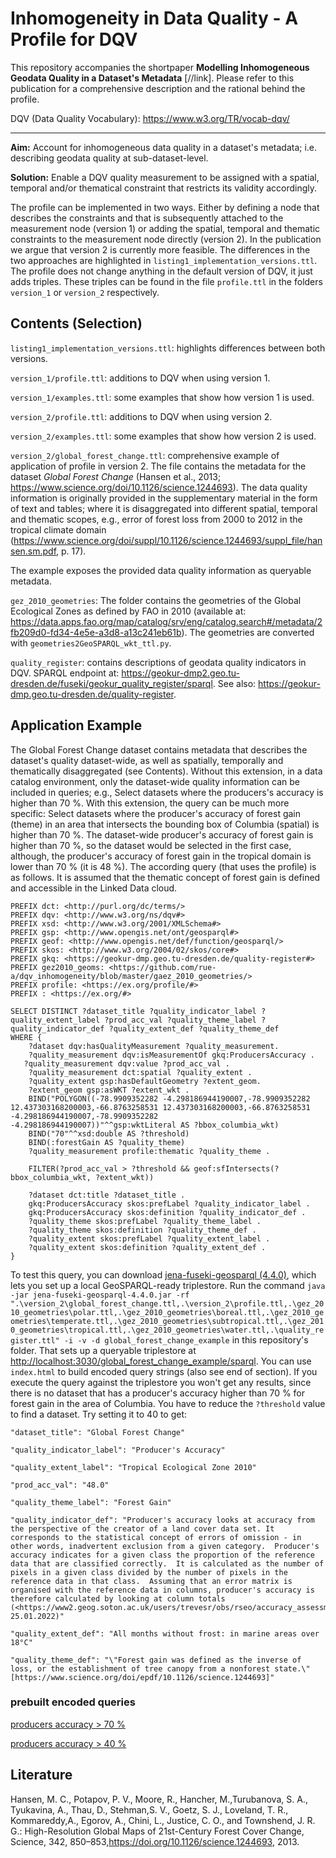 # Inhomogeneity in Data Quality - A Profile for DQV

This repository accompanies the shortpaper __Modelling Inhomogeneous Geodata Quality in a Dataset's Metadata__ [//link]. Please refer to this publication for a comprehensive description and the rational behind the profile.

DQV (Data Quality Vocabulary): <https://www.w3.org/TR/vocab-dqv/>

---

__Aim:__ Account for inhomogeneous data quality in a dataset's metadata; i.e. describing geodata quality at sub-dataset-level.

__Solution:__ Enable a DQV quality measurement to be assigned with a spatial, temporal and/or thematical constraint that restricts its validity accordingly.

The profile can be implemented in two ways. Either by defining a node that describes the constraints and that is subsequently attached to the measurement node (version 1) or adding the spatial, temporal and thematic constraints to the measurement node directly (version 2). In the publication we argue that version 2 is currently more feasible. The differences in the two approaches are highlighted in `listing1_implementation_versions.ttl`. The profile does not change anything in the default version of DQV, it just adds triples. These triples can be found in the file `profile.ttl` in the folders `version_1` or `version_2` respectively.

## Contents (Selection)

`listing1_implementation_versions.ttl`: highlights differences between both versions.

`version_1/profile.ttl`: additions to DQV when using version 1.

`version_1/examples.ttl`: some examples that show how version 1 is used.

`version_2/profile.ttl`: additions to DQV when using version 2.

`version_2/examples.ttl`: some examples that show how version 2 is used.

`version_2/global_forest_change.ttl`: comprehensive example of application of profile in version 2. The file contains the metadata for the dataset _Global Forest Change_ (Hansen et al., 2013; <https://www.science.org/doi/10.1126/science.1244693>). The data quality information is originally provided in the supplementary material in the form of text and tables; where it is disaggregated into different spatial, temporal and thematic scopes, e.g., error of forest loss from 2000 to 2012 in the tropical climate domain (<https://www.science.org/doi/suppl/10.1126/science.1244693/suppl_file/hansen.sm.pdf>, p. 17).

The example exposes the provided data quality information as queryable metadata.

`gez_2010_geometries`: The folder contains the geometries of the Global Ecological Zones as defined by FAO in 2010 (available at: <https://data.apps.fao.org/map/catalog/srv/eng/catalog.search#/metadata/2fb209d0-fd34-4e5e-a3d8-a13c241eb61b>). The geometries are converted with `geometries2GeoSPARQL_wkt_ttl.py`.

`quality_register`: contains descriptions of geodata quality indicators in DQV. SPARQL endpoint at: <https://geokur-dmp2.geo.tu-dresden.de/fuseki/geokur_quality_register/sparql>. See also: <https://geokur-dmp.geo.tu-dresden.de/quality-register>.

## Application Example

The Global Forest Change dataset contains metadata that describes the dataset's quality dataset-wide, as well as spatially, temporally and thematically disaggregated (see Contents). Without this extension, in a data catalog environment, only the dataset-wide quality information can be included in queries; e.g., Select datasets where the producers's accuracy is higher than 70 %. With this extension, the query can be much more specific: Select datasets where the producer's accuracy of forest gain (theme) in an area that intersects the bounding box of Columbia (spatial) is higher than 70 %. The dataset-wide producer's accuracy of forest gain is higher than 70 %, so the dataset would be selected in the first case, although, the producer's accuracy of forest gain in the tropical domain is lower than 70 % (it is 48 %). The according query (that uses the profile) is as follows. It is assumed that the thematic concept of forest gain is defined and accessible in the Linked Data cloud.

```SPARQL
PREFIX dct: <http://purl.org/dc/terms/>
PREFIX dqv: <http://www.w3.org/ns/dqv#>
PREFIX xsd: <http://www.w3.org/2001/XMLSchema#> 
PREFIX gsp: <http://www.opengis.net/ont/geosparql#>
PREFIX geof: <http://www.opengis.net/def/function/geosparql/>
PREFIX skos: <http://www.w3.org/2004/02/skos/core#> 
PREFIX gkq: <https://geokur-dmp.geo.tu-dresden.de/quality-register#>
PREFIX gez2010_geoms: <https://github.com/rue-a/dqv_inhomogeneity/blob/master/gaez_2010_geometries/>
PREFIX profile: <https://ex.org/profile/#> 
PREFIX : <https://ex.org/#>

SELECT DISTINCT ?dataset_title ?quality_indicator_label ?quality_extent_label ?prod_acc_val ?quality_theme_label ?quality_indicator_def ?quality_extent_def ?quality_theme_def
WHERE {
    ?dataset dqv:hasQualityMeasurement ?quality_measurement.
    ?quality_measurement dqv:isMeasurementOf gkq:ProducersAccuracy .
   ?quality_measurement dqv:value ?prod_acc_val .
    ?quality_measurement dct:spatial ?quality_extent .
    ?quality_extent gsp:hasDefaultGeometry ?extent_geom.
    ?extent_geom gsp:asWKT ?extent_wkt .
    BIND("POLYGON((-78.9909352282 -4.298186944190007,-78.9909352282 12.437303168200003,-66.8763258531 12.437303168200003,-66.8763258531 -4.298186944190007,-78.9909352282 -4.298186944190007))"^^gsp:wktLiteral AS ?bbox_columbia_wkt)
    BIND("70"^^xsd:double AS ?threshold)
    BIND(:forestGain AS ?quality_theme)
    ?quality_measurement profile:thematic ?quality_theme .
    
    FILTER(?prod_acc_val > ?threshold && geof:sfIntersects(?bbox_columbia_wkt, ?extent_wkt))
    
    ?dataset dct:title ?dataset_title . 
    gkq:ProducersAccuracy skos:prefLabel ?quality_indicator_label .
    gkq:ProducersAccuracy skos:definition ?quality_indicator_def .    
    ?quality_theme skos:prefLabel ?quality_theme_label .
    ?quality_theme skos:definition ?quality_theme_def .
    ?quality_extent skos:prefLabel ?quality_extent_label .
    ?quality_extent skos:definition ?quality_extent_def .
}
```

To test this query, you can download [jena-fuseki-geosparql (4.4.0)](https://repo1.maven.org/maven2/org/apache/jena/jena-fuseki-geosparql/4.4.0/jena-fuseki-geosparql-4.4.0.jar), which lets you set up a local GeoSPARQL-ready triplestore. Run the command `java -jar jena-fuseki-geosparql-4.4.0.jar -rf ".\version_2\global_forest_change.ttl,.\version_2\profile.ttl,.\gez_2010_geometries\polar.ttl,.\gez_2010_geometries\boreal.ttl,.\gez_2010_geometries\temperate.ttl,.\gez_2010_geometries\subtropical.ttl,.\gez_2010_geometries\tropical.ttl,.\gez_2010_geometries\water.ttl,.\quality_register.ttl" -i -v -d global_forest_change_example` in this repository's folder. That sets up a queryable triplestore at <http://localhost:3030/global_forest_change_example/sparql>. You can use `index.html` to build encoded query strings (also see end of section).
If you execute the query against the triplestore you won't get any results, since there is no dataset that has a producer's accuracy higher than 70 % for forest gain in the area of Columbia. You have to reduce the `?threshold` value to find a dataset. Try setting it to 40 to get:

    "dataset_title": "Global Forest Change"

    "quality_indicator_label": "Producer's Accuracy"

    "quality_extent_label": "Tropical Ecological Zone 2010"

    "prod_acc_val": "48.0"

    "quality_theme_label": "Forest Gain"

    "quality_indicator_def": "Producer's accuracy looks at accuracy from the perspective of the creator of a land cover data set. It corresponds to the statistical concept of errors of omission - in other words, inadvertent exclusion from a given category.  Producer's accuracy indicates for a given class the proportion of the reference data that are classified correctly.  It is calculated as the number of pixels in a given class divided by the number of pixels in the reference data in that class.  Assuming that an error matrix is organised with the reference data in columns, producer's accuracy is therefore calculated by looking at column totals (<https://www2.geog.soton.ac.uk/users/trevesr/obs/rseo/accuracy_assessment__error_matrices.html>; 25.01.2022)"

    "quality_extent_def": "All months without frost: in marine areas over 18°C"

    "quality_theme_def": "\"Forest gain was defined as the inverse of loss, or the establishment of tree canopy from a nonforest state.\" [https://www.science.org/doi/epdf/10.1126/science.1244693]"

### prebuilt encoded queries

[producers accuracy > 70 %](http://localhost:3030/global_forest_change_example/sparql?query=%20%20%20%20%20%20PREFIX%20dct%3A%20%3Chttp%3A%2F%2Fpurl.org%2Fdc%2Fterms%2F%3E%0A%20%20%20%20%20%20PREFIX%20dqv%3A%20%3Chttp%3A%2F%2Fwww.w3.org%2Fns%2Fdqv%23%3E%0A%20%20%20%20%20%20PREFIX%20xsd%3A%20%3Chttp%3A%2F%2Fwww.w3.org%2F2001%2FXMLSchema%23%3E%20%0A%20%20%20%20%20%20PREFIX%20gsp%3A%20%3Chttp%3A%2F%2Fwww.opengis.net%2Font%2Fgeosparql%23%3E%0A%20%20%20%20%20%20PREFIX%20geof%3A%20%3Chttp%3A%2F%2Fwww.opengis.net%2Fdef%2Ffunction%2Fgeosparql%2F%3E%0A%20%20%20%20%20%20PREFIX%20skos%3A%20%3Chttp%3A%2F%2Fwww.w3.org%2F2004%2F02%2Fskos%2Fcore%23%3E%20%0A%20%20%20%20%20%20PREFIX%20gkq%3A%20%3Chttps%3A%2F%2Fgeokur-dmp.geo.tu-dresden.de%2Fquality-register%23%3E%0A%20%20%20%20%20%20PREFIX%20gez2010_geoms%3A%20%3Chttps%3A%2F%2Fgithub.com%2Frue-a%2Fdqv_inhomogeneity%2Fblob%2Fmaster%2Fgaez_2010_geometries%2F%3E%0A%20%20%20%20%20%20PREFIX%20profile%3A%20%3Chttps%3A%2F%2Fex.org%2Fprofile%2F%23%3E%20%0A%20%20%20%20%20%20PREFIX%20%3A%20%3Chttps%3A%2F%2Fex.org%2F%23%3E%0A%20%20%20%20%20%20%0A%20%20%20%20%20%20SELECT%20DISTINCT%20%3Fdataset_title%20%3Fquality_indicator_label%20%3Fquality_extent_label%20%3Fprod_acc_val%20%3Fquality_theme_label%20%3Fquality_indicator_def%20%3Fquality_extent_def%20%3Fquality_theme_def%0A%20%20%20%20%20%20WHERE%20%7B%0A%20%20%20%20%20%20%20%20%20%20%3Fdataset%20dqv%3AhasQualityMeasurement%20%3Fquality_measurement.%0A%20%20%20%20%20%20%20%20%20%20%3Fquality_measurement%20dqv%3AisMeasurementOf%20gkq%3AProducersAccuracy%20.%0A%20%20%20%20%20%20%20%20%20%20%3Fquality_measurement%20dqv%3Avalue%20%3Fprod_acc_val%20.%0A%20%20%20%20%20%20%20%20%20%20%3Fquality_measurement%20dct%3Aspatial%20%3Fquality_extent%20.%0A%20%20%20%20%20%20%20%20%20%20%3Fquality_extent%20gsp%3AhasDefaultGeometry%20%3Fextent_geom.%0A%20%20%20%20%20%20%20%20%20%20%3Fextent_geom%20gsp%3AasWKT%20%3Fextent_wkt%20.%0A%20%20%20%20%20%20%20%20%20%20BIND(%22POLYGON((-78.9909352282%20-4.298186944190007%2C-78.9909352282%2012.437303168200003%2C-66.8763258531%2012.437303168200003%2C-66.8763258531%20-4.298186944190007%2C-78.9909352282%20-4.298186944190007))%22%5E%5Egsp%3AwktLiteral%20AS%20%3Fbbox_columbia_wkt)%0A%20%20%20%20%20%20%20%20%20%20BIND(%2270%22%5E%5Exsd%3Adouble%20AS%20%3Fthreshold)%0A%20%20%20%20%20%20%20%20%20%20BIND(%3AforestGain%20AS%20%3Fquality_theme)%0A%20%20%20%20%20%20%20%20%20%20%3Fquality_measurement%20profile%3Athematic%20%3Fquality_theme%20.%0A%20%20%20%20%20%20%20%20%20%20%0A%20%20%20%20%20%20%20%20%20%20FILTER(%3Fprod_acc_val%20%3E%20%3Fthreshold%20%26%26%20geof%3AsfIntersects(%3Fbbox_columbia_wkt%2C%20%3Fextent_wkt))%0A%20%20%20%20%20%20%20%20%20%20%0A%20%20%20%20%20%20%20%20%20%20%3Fdataset%20dct%3Atitle%20%3Fdataset_title%20.%20%0A%20%20%20%20%20%20%20%20%20%20gkq%3AProducersAccuracy%20skos%3AprefLabel%20%3Fquality_indicator_label%20.%0A%20%20%20%20%20%20%20%20%20%20gkq%3AProducersAccuracy%20skos%3Adefinition%20%3Fquality_indicator_def%20.%20%20%20%20%0A%20%20%20%20%20%20%20%20%20%20%3Fquality_theme%20skos%3AprefLabel%20%3Fquality_theme_label%20.%0A%20%20%20%20%20%20%20%20%20%20%3Fquality_theme%20skos%3Adefinition%20%3Fquality_theme_def%20.%0A%20%20%20%20%20%20%20%20%20%20%3Fquality_extent%20skos%3AprefLabel%20%3Fquality_extent_label%20.%0A%20%20%20%20%20%20%20%20%20%20%3Fquality_extent%20skos%3Adefinition%20%3Fquality_extent_def%20.%0A%20%20%20%20%20%20%7D%0A%20%20%20%20&format=json)

[producers accuracy > 40 %](http://localhost:3030/global_forest_change_example/sparql?query=%20%20%20%20%20%20PREFIX%20dct%3A%20%3Chttp%3A%2F%2Fpurl.org%2Fdc%2Fterms%2F%3E%0A%20%20%20%20%20%20PREFIX%20dqv%3A%20%3Chttp%3A%2F%2Fwww.w3.org%2Fns%2Fdqv%23%3E%0A%20%20%20%20%20%20PREFIX%20xsd%3A%20%3Chttp%3A%2F%2Fwww.w3.org%2F2001%2FXMLSchema%23%3E%20%0A%20%20%20%20%20%20PREFIX%20gsp%3A%20%3Chttp%3A%2F%2Fwww.opengis.net%2Font%2Fgeosparql%23%3E%0A%20%20%20%20%20%20PREFIX%20geof%3A%20%3Chttp%3A%2F%2Fwww.opengis.net%2Fdef%2Ffunction%2Fgeosparql%2F%3E%0A%20%20%20%20%20%20PREFIX%20skos%3A%20%3Chttp%3A%2F%2Fwww.w3.org%2F2004%2F02%2Fskos%2Fcore%23%3E%20%0A%20%20%20%20%20%20PREFIX%20gkq%3A%20%3Chttps%3A%2F%2Fgeokur-dmp.geo.tu-dresden.de%2Fquality-register%23%3E%0A%20%20%20%20%20%20PREFIX%20gez2010_geoms%3A%20%3Chttps%3A%2F%2Fgithub.com%2Frue-a%2Fdqv_inhomogeneity%2Fblob%2Fmaster%2Fgaez_2010_geometries%2F%3E%0A%20%20%20%20%20%20PREFIX%20profile%3A%20%3Chttps%3A%2F%2Fex.org%2Fprofile%2F%23%3E%20%0A%20%20%20%20%20%20PREFIX%20%3A%20%3Chttps%3A%2F%2Fex.org%2F%23%3E%0A%20%20%20%20%20%20%0A%20%20%20%20%20%20SELECT%20DISTINCT%20%3Fdataset_title%20%3Fquality_indicator_label%20%3Fquality_extent_label%20%3Fprod_acc_val%20%3Fquality_theme_label%20%3Fquality_indicator_def%20%3Fquality_extent_def%20%3Fquality_theme_def%0A%20%20%20%20%20%20WHERE%20%7B%0A%20%20%20%20%20%20%20%20%20%20%3Fdataset%20dqv%3AhasQualityMeasurement%20%3Fquality_measurement.%0A%20%20%20%20%20%20%20%20%20%20%3Fquality_measurement%20dqv%3AisMeasurementOf%20gkq%3AProducersAccuracy%20.%0A%20%20%20%20%20%20%20%20%20%20%3Fquality_measurement%20dqv%3Avalue%20%3Fprod_acc_val%20.%0A%20%20%20%20%20%20%20%20%20%20%3Fquality_measurement%20dct%3Aspatial%20%3Fquality_extent%20.%0A%20%20%20%20%20%20%20%20%20%20%3Fquality_extent%20gsp%3AhasDefaultGeometry%20%3Fextent_geom.%0A%20%20%20%20%20%20%20%20%20%20%3Fextent_geom%20gsp%3AasWKT%20%3Fextent_wkt%20.%0A%20%20%20%20%20%20%20%20%20%20BIND(%22POLYGON((-78.9909352282%20-4.298186944190007%2C-78.9909352282%2012.437303168200003%2C-66.8763258531%2012.437303168200003%2C-66.8763258531%20-4.298186944190007%2C-78.9909352282%20-4.298186944190007))%22%5E%5Egsp%3AwktLiteral%20AS%20%3Fbbox_columbia_wkt)%0A%20%20%20%20%20%20%20%20%20%20BIND(%2240%22%5E%5Exsd%3Adouble%20AS%20%3Fthreshold)%0A%20%20%20%20%20%20%20%20%20%20BIND(%3AforestGain%20AS%20%3Fquality_theme)%0A%20%20%20%20%20%20%20%20%20%20%3Fquality_measurement%20profile%3Athematic%20%3Fquality_theme%20.%0A%20%20%20%20%20%20%20%20%20%20%0A%20%20%20%20%20%20%20%20%20%20FILTER(%3Fprod_acc_val%20%3E%20%3Fthreshold%20%26%26%20geof%3AsfIntersects(%3Fbbox_columbia_wkt%2C%20%3Fextent_wkt))%0A%20%20%20%20%20%20%20%20%20%20%0A%20%20%20%20%20%20%20%20%20%20%3Fdataset%20dct%3Atitle%20%3Fdataset_title%20.%20%0A%20%20%20%20%20%20%20%20%20%20gkq%3AProducersAccuracy%20skos%3AprefLabel%20%3Fquality_indicator_label%20.%0A%20%20%20%20%20%20%20%20%20%20gkq%3AProducersAccuracy%20skos%3Adefinition%20%3Fquality_indicator_def%20.%20%20%20%20%0A%20%20%20%20%20%20%20%20%20%20%3Fquality_theme%20skos%3AprefLabel%20%3Fquality_theme_label%20.%0A%20%20%20%20%20%20%20%20%20%20%3Fquality_theme%20skos%3Adefinition%20%3Fquality_theme_def%20.%0A%20%20%20%20%20%20%20%20%20%20%3Fquality_extent%20skos%3AprefLabel%20%3Fquality_extent_label%20.%0A%20%20%20%20%20%20%20%20%20%20%3Fquality_extent%20skos%3Adefinition%20%3Fquality_extent_def%20.%0A%20%20%20%20%20%20%7D%0A%20%20%20%20&format=json)

## Literature

Hansen, M. C., Potapov, P. V., Moore, R., Hancher, M.,Turubanova, S. A., Tyukavina, A., Thau, D., Stehman,S. V., Goetz, S. J., Loveland, T. R., Kommareddy,A., Egorov, A., Chini, L., Justice, C. O., and Townshend, J. R. G.: High-Resolution Global Maps of 21st-Century Forest Cover Change, Science, 342, 850–853,<https://doi.org/10.1126/science.1244693>, 2013.
